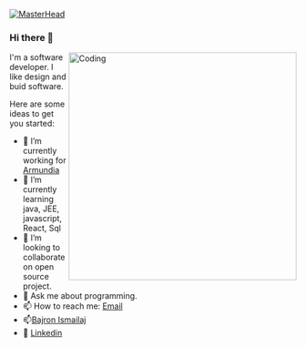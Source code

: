 [![MasterHead](https://visme.co/blog/wp-content/uploads/2019/10/animated-presentation-software-header.gif)]()
### Hi there 👋
<img align="right" alt="Coding" width="400" src="https://miro.medium.com/max/680/0*7Q3yvSIv_t0ioJ-Z.gif"/>

I'm a software developer. I like design and buid software. 

Here are some ideas to get you started:

- 🔭 I’m currently working for [Armundia](https://www.armundia.com/en/)
- 🌱 I’m currently learning java, JEE, javascript, React, Sql
- 👯 I’m looking to collaborate on open source project.
- 💬 Ask me about programming.
- 📫 How to reach me:  [Email](mailto:caiupi@yahoo.it)  
- 📫[Bajron Ismailaj](https://www.caiupi.com)
- 📝 [Linkedin](https://www.linkedin.com/in/bajron-ismailaj-4a2b112a)

